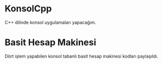 # KonsolCpp
C++ dilinde konsol uygulamaları yapacağım.

# Basit Hesap Makinesi

Dört işlem yapabilen konsol tabanlı basit hesap makinesi kodları paylaşıldı.
